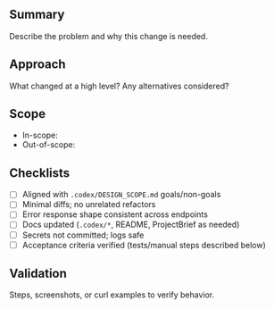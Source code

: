  ## Summary
 Describe the problem and why this change is needed.

 ## Approach
 What changed at a high level? Any alternatives considered?

 ## Scope
 - In-scope: 
 - Out-of-scope: 

 ## Checklists
 - [ ] Aligned with `.codex/DESIGN_SCOPE.md` goals/non-goals
 - [ ] Minimal diffs; no unrelated refactors
 - [ ] Error response shape consistent across endpoints
 - [ ] Docs updated (`.codex/*`, README, ProjectBrief as needed)
 - [ ] Secrets not committed; logs safe
 - [ ] Acceptance criteria verified (tests/manual steps described below)

 ## Validation
 Steps, screenshots, or curl examples to verify behavior.
